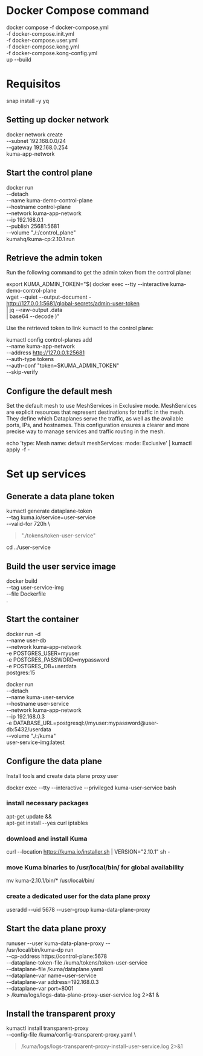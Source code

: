 # Docker Compose command

docker compose -f docker-compose.yml \
               -f docker-compose.init.yml \
               -f docker-compose.user.yml \
               -f docker-compose.kong.yml \
               -f docker-compose.kong-config.yml \
               up --build


# Requisitos

snap install -y yq





## Setting up docker network
docker network create \
  --subnet 192.168.0.0/24 \
  --gateway 192.168.0.254 \
  kuma-app-network

## Start the control plane
docker run \
  --detach \
  --name kuma-demo-control-plane \
  --hostname control-plane \
  --network kuma-app-network \
  --ip 192.168.0.1 \
  --publish 25681:5681 \
  --volume "./:/control_plane" \
  kumahq/kuma-cp:2.10.1 run


## Retrieve the admin token

Run the following command to get the admin token from the control plane:

export KUMA_ADMIN_TOKEN="$( 
  docker exec --tty --interactive kuma-demo-control-plane \
    wget --quiet --output-document - \
    http://127.0.0.1:5681/global-secrets/admin-user-token \
    | jq --raw-output .data \
    | base64 --decode
)"

Use the retrieved token to link kumactl to the control plane:

kumactl config control-planes add \
  --name kuma-app-network \
  --address http://127.0.0.1:25681 \
  --auth-type tokens \
  --auth-conf "token=$KUMA_ADMIN_TOKEN" \
  --skip-verify

## Configure the default mesh
Set the default mesh to use MeshServices in Exclusive mode. MeshServices are explicit resources that represent destinations for traffic in the mesh. They define which Dataplanes serve the traffic, as well as the available ports, IPs, and hostnames. This configuration ensures a clearer and more precise way to manage services and traffic routing in the mesh.

echo 'type: Mesh
name: default
meshServices:
  mode: Exclusive' | kumactl apply -f -


# Set up services

## Generate a data plane token

kumactl generate dataplane-token \
  --tag kuma.io/service=user-service \
  --valid-for 720h \
  > "./tokens/token-user-service"


cd ../user-service
## Build the user service image

docker build \
  --tag user-service-img \
  --file Dockerfile \
  .

## Start the container

docker run -d \
  --name user-db \
  --network kuma-app-network \
  -e POSTGRES_USER=myuser \
  -e POSTGRES_PASSWORD=mypassword \
  -e POSTGRES_DB=userdata \
  postgres:15

docker run \
  --detach \
  --name kuma-user-service \
  --hostname user-service \
  --network kuma-app-network \
  --ip 192.168.0.3 \
  -e DATABASE_URL=postgresql://myuser:mypassword@user-db:5432/userdata \
  --volume "./:/kuma" \
  user-service-img:latest

## Configure the data plane
Install tools and create data plane proxy user

docker exec --tty --interactive --privileged kuma-user-service bash

### install necessary packages
apt-get update && \
  apt-get install --yes curl iptables
      
### download and install Kuma
curl --location https://kuma.io/installer.sh | VERSION="2.10.1" sh -
      
### move Kuma binaries to /usr/local/bin/ for global availability
mv kuma-2.10.1/bin/* /usr/local/bin/
      
### create a dedicated user for the data plane proxy
useradd --uid 5678 --user-group kuma-data-plane-proxy

## Start the data plane proxy

runuser --user kuma-data-plane-proxy -- \
  /usr/local/bin/kuma-dp run \
    --cp-address https://control-plane:5678 \
    --dataplane-token-file /kuma/tokens/token-user-service \
    --dataplane-file /kuma/dataplane.yaml \
    --dataplane-var name=user-service \
    --dataplane-var address=192.168.0.3 \
    --dataplane-var port=8001 \
    > /kuma/logs/logs-data-plane-proxy-user-service.log 2>&1 &

## Install the transparent proxy

kumactl install transparent-proxy \
  --config-file /kuma/config-transparent-proxy.yaml \
  > /kuma/logs/logs-transparent-proxy-install-user-service.log 2>&1
